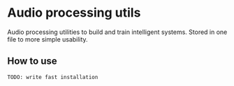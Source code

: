 # Audio processing utils

Audio processing utilities to build and train intelligent systems.
Stored in one file to more simple usability.

## How to use
```
TODO: write fast installation
```
